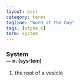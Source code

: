 ```yaml
---
layout: post
category: terms
tagline: "Word of the Day"
tags: [alpha_s]
term: system
---
```


<h3>System<br/> <small>&mdash; n. (sys<span>&middot;</span>tem)</small></h3>
<p><ol>
<li>the root of a vesicle</li>
</ol></p>
